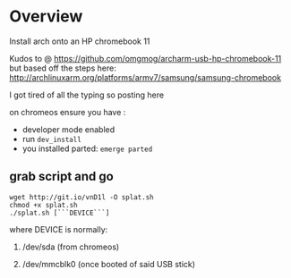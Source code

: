# Overview
Install arch onto an HP chromebook 11


Kudos to @ https://github.com/omgmog/archarm-usb-hp-chromebook-11
but based off the steps here: http://archlinuxarm.org/platforms/armv7/samsung/samsung-chromebook

I got tired of all the typing so posting here

on chromeos ensure you have :
- developer mode enabled
- run ```dev_install```
- you installed parted: ```emerge parted```



## grab script and go

```
wget http://git.io/vnD1l -O splat.sh
chmod +x splat.sh
./splat.sh [```DEVICE```]
```

where DEVICE is normally:

 1. /dev/sda (from chromeos)

 2. /dev/mmcblk0 (once booted of said USB stick)
